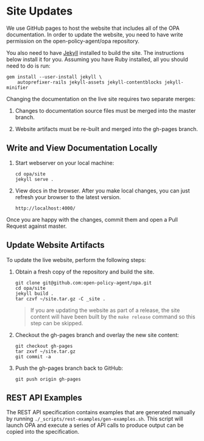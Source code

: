 # Site Updates

We use GitHub pages to host the website that includes all of the OPA documentation. In order to update the website, you need to have write permission on the open-policy-agent/opa repository.

You also need to have [Jekyll](http://jekyllrb.com) installed to build the site. The instructions below install it
for you. Assuming you have Ruby installed, all you should need to do is run:

```
gem install --user-install jekyll \
    autoprefixer-rails jekyll-assets jekyll-contentblocks jekyll-minifier
```

Changing the documentation on the live site requires two separate merges:

1. Changes to documentation source files must be merged into the master branch.

1. Website artifacts must be re-built and merged into the gh-pages branch.

## Write and View Documentation Locally

1. Start webserver on your local machine:

    ```
    cd opa/site
    jekyll serve .
    ```

1. View docs in the browser.  After you make local changes, you can just refresh your browser to the latest version.

    ```
    http://localhost:4000/
    ```

Once you are happy with the changes, commit them and open a Pull Request against master.

## Update Website Artifacts

To update the live website, perform the following steps:

1. Obtain a fresh copy of the repository and build the site.

    ```
    git clone git@github.com:open-policy-agent/opa.git
    cd opa/site
    jekyll build .
    tar czvf ~/site.tar.gz -C _site .
    ```

    > If you are updating the website as part of a release, the site content
    > will have been built by the `make release` command so this step can be
    > skipped.

1. Checkout the gh-pages branch and overlay the new site content:

    ```
    git checkout gh-pages
    tar zxvf ~/site.tar.gz
    git commit -a
    ```

1. Push the gh-pages branch back to GitHub:

    ```
    git push origin gh-pages
    ```

## REST API Examples

The REST API specification contains examples that are generated manually by running `./_scripts/rest-examples/gen-examples.sh`. This script will launch OPA and execute a series of API calls to produce output can be copied into the specification.
